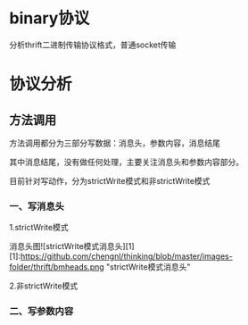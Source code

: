 # binary协议
  分析thrift二进制传输协议格式，普通socket传输
# 协议分析
## 方法调用
方法调用都分为三部分写数据：消息头，参数内容，消息结尾

其中消息结尾，没有做任何处理，主要关注消息头和参数内容部分。

目前针对写动作，分为strictWrite模式和非strictWrite模式

### 一、写消息头

1.strictWrite模式

消息头图![strictWrite模式消息头][1]
[1]:https://github.com/chengnl/thinking/blob/master/images-folder/thrift/bmheads.png "strictWrite模式消息头"


2.非strictWrite模式

### 二、写参数内容


